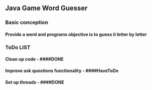 ## Java Game Word Guesser

### Basic conception
#### Provide a word and programs objective is to guess it letter by letter


### ToDo LIST
#### Clean up code - ####DONE
#### Improve ask questions functionality - ####HaveToDo
#### Set up threads - ####DONE
